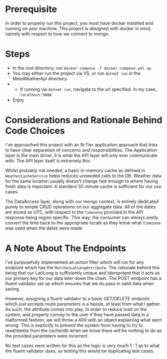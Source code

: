 # Prerequisite

In order to properly run this project, you must have docker installed and running on your machine.
This project is designed with docker in mind, namely with respect to how we connect to mongo. 

# Steps

- In the root directory, run `docker compose -f docker-compose.yml up`
- You may either run the project via VS, or run `dotnet run` in the MetoWeatherApi directory. 
- - If running via `dotnet run`, navigate to the url specified. In my case, `localhost:5000`
- Enjoy

# Considerations and Rationale Behind Code Choices

I've approached this project with an N-Tier application approach that tries to have clear separation of concerns
and responsibilities. The Application layer is the main driver, it is what the API layer will only ever communicate with.
The API layer itself is extremely thin. 

Whilst probably not needed, a basic in-memory cache as defined in `WeatherCacheService` helps reduces unneeded calls to the DB. 
Weather data for the same location usually doesn't change fast enough to where having fresh data is important. A standard 30 minute cache 
is sufficient for our use cases. 

The DataAccess layer, along with our mongo context, is entirely dedicated purely to simple CRUD operations on our aggregate data. All of the dates are stored
as UTC, with respect to the `Timezone` provided in the API response being region specific. This way, the consumer can always easily convert the time back to the 
appropriate locale as they know what `Timezone` was used when the dates were made.

# A Note About The Endpoints

I've purposefully implemented an action filter which will run for any endpoint which has the `MatchesLatLongAttribute`. The rationale behind this being
that our Lat/Long is sufficiently unique and idempotent that it acts as our primary key for our data later down the chain. The POST endpoint has a fluent validator
set up which ensures that we do pass in valid data when saving. 

However, assigning a fluent validator to a basic GET/DELETE endpoint which just accepts route parameters
is a hassle, at least from what I gather. As such, the attribute comes into play. In order to reduce load on the system, and properly convey to the user if they have passed 
data in a malformed fashion, we will throw a 400 with an object explaining what went wrong. This is explicitly to prevent the system from having to try to read/delete from
the cache/db when we know there will be nothing to do as the provided parameters were incorrect. 

No test cases were written for this as the logic is very much 1 : 1 as to what the
fluent validator does, so testing this would be duplicating test cases. 
